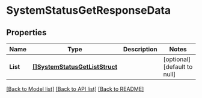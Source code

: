 # SystemStatusGetResponseData

## Properties
Name | Type | Description | Notes
------------ | ------------- | ------------- | -------------
**List** | [**[]SystemStatusGetListStruct**](SystemStatusGetListStruct.md) |  | [optional] [default to null]

[[Back to Model list]](../README.md#documentation-for-models) [[Back to API list]](../README.md#documentation-for-api-endpoints) [[Back to README]](../README.md)


